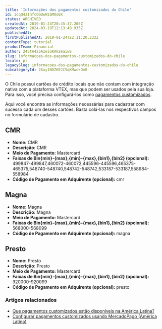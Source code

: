 ```yaml
---
title: 'Informações dos pagamentos customizados do Chile'
id: 1cqQ4JInfcOGUwW2aMOoEK
status: ARCHIVED
createdAt: 2019-01-24T20:45:37.205Z
updatedAt: 2024-03-19T12:13:49.935Z
publishedAt: 
firstPublishedAt: 2019-01-24T22:11:20.233Z
contentType: tutorial
productTeam: Financial
author: 245tA425AIeioKAk2eaiwS
slug: informacoes-dos-pagamentos-customizados-do-chile
locale: pt
legacySlug: informacoes-dos-pagamentos-customizados-do-chile
subcategoryId: 2Xay1NOZKE2CSqKMwckOm8
---
```


O Chile possui cartões de crédito locais que não contam com integração nativa com a plataforma VTEX, mas que podem ser usados pela sua loja. Para isso, você precisa configurá-los como [pagamentos customizados](/pt/tutorial/configurar-pagamentos-customizados-usando-mercadopago-latam).

Aqui você encontra as informações necessárias para cadastrar com sucesso cada um desses cartões. Basta colá-las nos respectivos campos no formulário de cadastro.

## CMR
- __Nome:__ CMR
- __Descrição:__ CMR
- __Meio de Pagamento:__ Mastercard
- __Faixas de Bin{min}-{max},{min}-{max},{bin1},{bin2} (opcional):__ 499847-499847,460072-460072,445596-445596,465375-465375,548740-548740,548742-548742,533187-533187,558984-558984
- __Código de Pagamento em Adquirente (opcional):__ cmr

## Magna
- __Nome:__ Magna
- __Descrição:__ Magna
- __Meio de Pagamento:__ Mastercard
- __Faixas de Bin{min}-{max},{min}-{max},{bin1},{bin2} (opcional):__ 568000-568099
- __Código de Pagamento em Adquirente (opcional):__ magna

## Presto
- __Nome:__ Presto
- __Descrição:__ Presto
- __Meio de Pagamento:__ Mastercard
- __Faixas de Bin{min}-{max},{min}-{max},{bin1},{bin2} (opcional):__ 920000-920099
- __Código de Pagamento em Adquirente (opcional):__ presto


### Artigos relacionados
- [Que pagamentos customizados estão disponíveis na América Latina?](/pt/faq/que-pagamentos-customizados-estao-disponiveis-na-america-latina)
- [Configurar pagamentos customizados usando MercadoPago (América Latina)](/pt/tutorial/configurar-pagamentos-customizados-usando-mercadopago-latam)
